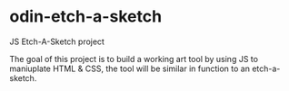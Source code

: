 # odin-etch-a-sketch
JS Etch-A-Sketch project

The goal of this project is to build a working art tool by using JS to maniuplate HTML & CSS, the tool will be similar in function to an etch-a-sketch.